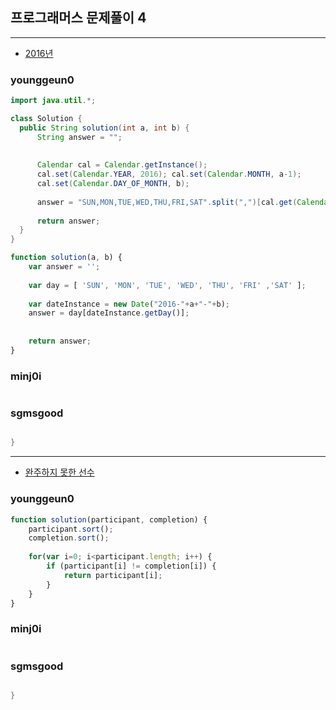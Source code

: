 ## 프로그래머스 문제풀이 4

---

* [2016년](https://programmers.co.kr/learn/courses/30/lessons/12901)

### younggeun0

```java
import java.util.*;

class Solution {
  public String solution(int a, int b) {
      String answer = "";
      
      
      Calendar cal = Calendar.getInstance();
      cal.set(Calendar.YEAR, 2016); cal.set(Calendar.MONTH, a-1);
      cal.set(Calendar.DAY_OF_MONTH, b);
      
      answer = "SUN,MON,TUE,WED,THU,FRI,SAT".split(",")[cal.get(Calendar.DAY_OF_WEEK)-1];
      
      return answer;
  }
}
```

```javascript
function solution(a, b) {
    var answer = '';
    
    var day = [ 'SUN', 'MON', 'TUE', 'WED', 'THU', 'FRI' ,'SAT' ];
    
    var dateInstance = new Date("2016-"+a+"-"+b);
    answer = day[dateInstance.getDay()];
    
    
    return answer;
}
```

### minj0i

```JAVA

```

### sgmsgood

```java

}
```

---

* [완주하지 못한 선수](https://programmers.co.kr/learn/courses/30/lessons/42576)

### younggeun0

```javascript
function solution(participant, completion) {
    participant.sort();
    completion.sort();
    
    for(var i=0; i<participant.length; i++) {
        if (participant[i] != completion[i]) {
            return participant[i];
        }
    }
}
```

### minj0i

```JAVA

```

### sgmsgood

```java

}
```




